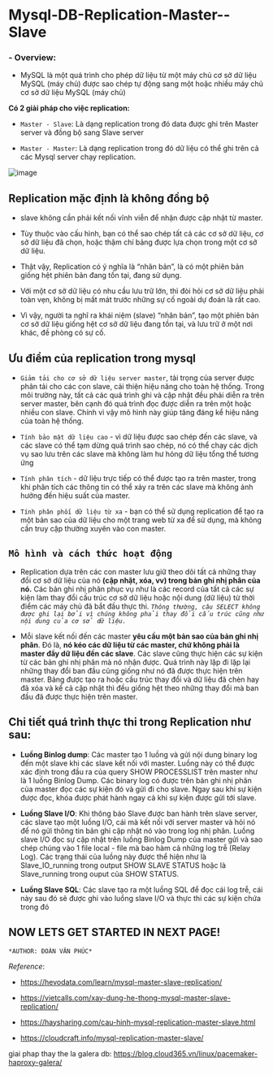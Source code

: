 # Mysql-DB-Replication-Master--Slave

### - Overview:

- MySQL là một quá trình cho phép dữ liệu từ một máy chủ cơ sở dữ liệu MySQL (máy chủ) được sao chép tự động sang một hoặc nhiều máy chủ cơ sở dữ liệu MySQL (máy chủ)



**Có 2 giải pháp cho việc replication:**

- `Master - Slave`: Là dạng replication trong đó data được ghi trên Master server và đồng bộ sang Slave server

- `Master - Master`: Là dạng replication trong đó dữ liệu có thể ghi trên cả các Mysql server chạy replication.

![image](https://user-images.githubusercontent.com/83824403/164149647-6bc9f3ad-56ac-46b0-8f5b-85fa14a093a2.png)



## Replication mặc định là không đồng bộ

-   slave không cần phải kết nối vĩnh viễn để nhận được cập nhật từ master. 

-  Tùy thuộc vào cấu hình, bạn có thể sao chép tất cả các cơ sở dữ liệu, cơ sở dữ liệu đã chọn, hoặc thậm chí bảng được lựa chọn trong một cơ sở dữ liệu.

-  Thật vậy, Replication có ý nghĩa là “nhân bản”, là có một phiên bản giống hệt phiên bản đang tồn tại, đang sử dụng. 

-  Với một cơ sở dữ liệu có nhu cầu lưu trữ lớn, thì đòi hỏi cơ sở dữ liệu phải toàn vẹn, không bị mất mát trước những sự cố ngoài dự đoán là rất cao. 

-  Vì vậy, người ta nghĩ ra khái niệm (slave) “nhân bản”, tạo một phiên bản cơ sở dữ liệu giống hệt cơ sở dữ liệu đang tồn tại, và lưu trữ ở một nơi khác, đề phòng có sự cố.






## Ưu điểm của replication trong mysql
- `Giảm tải cho cơ sở dữ liệu server master`, tải trọng của server được phân tải cho các con slave, cải thiện hiệu năng cho toàn hệ thống. Trong môi trường này, tất cả các quá trình ghi và cập nhật đều phải diễn ra trên server master, bên cạnh đó quá trình đọc được diễn ra trên một hoặc nhiều con slave. Chính vì vậy mô hình này giúp tăng đáng kể hiệu năng của toàn hệ thống.

- `Tính bảo mật dữ liệu cao` - vì dữ liệu được sao chép đến các slave, và các slave có thể tạm dừng quá trình sao chép, nó có thể chạy các dịch vụ sao lưu trên các slave mà không làm hư hỏng dữ liệu tổng thể tương ứng

- `Tính phân tích` - dữ liệu trực tiếp có thể được tạo ra trên master, trong khi phân tích các thông tin có thể xảy ra trên các slave mà không ảnh hưởng đến hiệu suất của master.

- `Tính phân phối dữ liệu từ xa` - bạn có thể sử dụng replication để tạo ra một bản sao của dữ liệu cho một trang web từ xa để sử dụng, mà không cần truy cập thường xuyên vào con master.






## `Mô hình và cách thức hoạt động`

- Replication dựa trên các con master lưu giữ theo dõi tất cả những thay đổi cơ sở dữ liệu của nó **(cập nhật, xóa, vv) trong bản ghi nhị phân của nó.** Các bản ghi nhị phân phục vụ như là các record của tất cả các sự kiện làm thay đổi cấu trúc cơ sở dữ liệu hoặc nội dung (dữ liệu) từ thời điểm các máy chủ đã bắt đầu thực thi. *`Thông thường, câu SELECT không được ghi lại bởi vì chúng không phải thay đổi cấu trúc cũng như nội dung của cơ sở dữ liệu.`*


- Mỗi slave kết nối đến các master **yêu cầu một bản sao của bản ghi nhị phân**. Đó là, **nó kéo các dữ liệu từ các master, chứ không phải là master đẩy dữ liệu đến các slave**. Các slave cũng thực hiện các sự kiện từ các bản ghi nhị phân mà nó nhận được. Quá trình này lặp đi lặp lại những thay đổi ban đầu cũng giống như nó đã được thực hiện trên master. Bảng được tạo ra hoặc cấu trúc thay đổi và dữ liệu đã chèn hay đã xóa và kể cả cập nhật thì đều giống hệt theo những thay đổi mà ban đầu đã được thực hiện trên master.





## Chi tiết quá trình thực thi trong Replication như sau:

- **Luồng Binlog dump**: Các master tạo 1 luồng và gửi nội dung binary log đến một slave khi các slave kết nối với master. Luồng này có thể được xác định trong đầu ra của query SHOW PROCESSLIST trên master như là 1 luồng Binlog Dump. Các binary log có được trên bản ghi nhị phân của master đọc các sự kiện đó và gửi đi cho slave. Ngay sau khi sự kiện được đọc, khóa được phát hành ngay cả khi sự kiện được gửi tới slave.


- **Luồng Slave I/O**: Khi thông báo Slave được ban hành trên slave server, các slave tạo một luồng I/O, cái mà kết nối với server master và hỏi nó để nó gửi thông tin bản ghi cập nhật nó vào trong log nhị phân. Luồng slave I/O đọc sự cập nhật trên luồng Binlog Dump của master gửi và sao chép chúng vào 1 file local - file mà bao hàm cả những log trễ (Relay Log). Các trạng thái của luồng này được thể hiện như là Slave_IO_running trong output SHOW SLAVE STATUS hoặc là Slave_running trong ouput của SHOW STATUS.


- **Luồng Slave SQL**: Các slave tạo ra một luồng SQL để đọc cái log trễ, cái này sau đó sẽ được ghi vào luồng slave I/O và thực thi các sự kiện chứa trong đó



## NOW LETS GET STARTED IN NEXT PAGE!



`*AUTHOR: ĐOÀN VĂN PHÚC*`


*Reference*:

- https://hevodata.com/learn/mysql-master-slave-replication/

- https://vietcalls.com/xay-dung-he-thong-mysql-master-slave-replication/

- https://haysharing.com/cau-hinh-mysql-replication-master-slave.html

- https://cloudcraft.info/mysql-replication-master-slave/


giai phap thay the la galera db: https://blog.cloud365.vn/linux/pacemaker-haproxy-galera/
